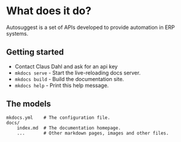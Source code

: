# What does it do?

Autosuggest is a set of APIs developed to provide automation in ERP systems.



## Getting started

* Contact Claus Dahl and ask for an api key
* `mkdocs serve` - Start the live-reloading docs server.
* `mkdocs build` - Build the documentation site.
* `mkdocs help` - Print this help message.

##  The models

    mkdocs.yml    # The configuration file.
    docs/
        index.md  # The documentation homepage.
        ...       # Other markdown pages, images and other files.
